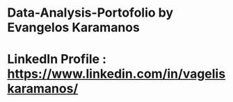 # Data-Analysis-Portofolio by Evangelos Karamanos

# LinkedIn Profile : https://www.linkedin.com/in/vageliskaramanos/

